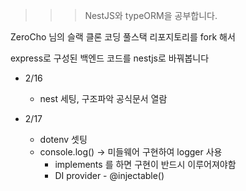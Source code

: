 >>>NestJS와 typeORM을 공부합니다.

ZeroCho 님의 슬랙 클론 코딩 풀스택 리포지토리를 fork 해서 

express로 구성된 백엔드 코드를 nestjs로 바꿔봅니다


* 2/16

  * nest 세팅, 구조파악  공식문서 열람

* 2/17

  * dotenv 셋팅 
  * console.log() -> 미들웨어 구현하여 logger 사용 
    * implements 를 하면 구현이 반드시 이루어져야함
    * DI provider - @injectable()